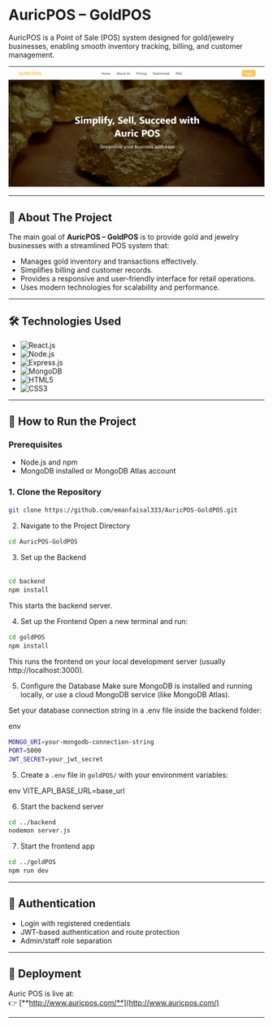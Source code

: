

# AuricPOS – GoldPOS

AuricPOS is a Point of Sale (POS) system designed for gold/jewelry businesses, enabling smooth inventory tracking, billing, and customer management.

[![Product Screenshot](screenshots/about.png)](https://github.com/emanfaisal333/auric-pos)

---

## 📖 **About The Project**

The main goal of **AuricPOS – GoldPOS** is to provide gold and jewelry businesses with a streamlined POS system that:

- Manages gold inventory and transactions effectively.
- Simplifies billing and customer records.
- Provides a responsive and user-friendly interface for retail operations.
- Uses modern technologies for scalability and performance.

---

## 🛠️ **Technologies Used**

- ![React.js](https://img.shields.io/badge/React-20232a?style=for-the-badge&logo=react&logoColor=61dafb)  
- ![Node.js](https://img.shields.io/badge/Node.js-339933?style=for-the-badge&logo=nodedotjs&logoColor=white)  
- ![Express.js](https://img.shields.io/badge/Express.js-000000?style=for-the-badge&logo=express&logoColor=white)  
- ![MongoDB](https://img.shields.io/badge/MongoDB-4EA94B?style=for-the-badge&logo=mongodb&logoColor=white)  
- ![HTML5](https://img.shields.io/badge/HTML5-E34F26?style=for-the-badge&logo=html5&logoColor=white)  
- ![CSS3](https://img.shields.io/badge/CSS3-1572B6?style=for-the-badge&logo=css3&logoColor=white)  

---

## 🚀 **How to Run the Project**

### Prerequisites

- Node.js and npm
- MongoDB installed or MongoDB Atlas account

### **1. Clone the Repository**

```bash
git clone https://github.com/emanfaisal333/AuricPOS-GoldPOS.git
```
2. Navigate to the Project Directory
```bash
cd AuricPOS-GoldPOS
```
3. Set up the Backend
```bash

cd backend
npm install

```
This starts the backend server.

4. Set up the Frontend
Open a new terminal and run:

```bash
cd goldPOS
npm install
```
This runs the frontend on your local development server (usually http://localhost:3000).

5. Configure the Database
Make sure MongoDB is installed and running locally, or use a cloud MongoDB service (like MongoDB Atlas).

Set your database connection string in a .env file inside the backend folder:

env
```bash
MONGO_URI=your-mongodb-connection-string
PORT=5000
JWT_SECRET=your_jwt_secret
```

5. Create a `.env` file in `goldPOS/` with your environment variables:

env
VITE_API_BASE_URL=base_url


6. Start the backend server

```bash
cd ../backend
nodemon server.js
```

7. Start the frontend app

```bash
cd ../goldPOS
npm run dev
```

---

## 🔐 Authentication

- Login with registered credentials
- JWT-based authentication and route protection
- Admin/staff role separation

---

## 📌 Deployment

Auric POS is live at:  
👉 [**http://www.auricpos.com/**](http://www.auricpos.com/)

---
